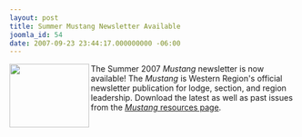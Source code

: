 ```yaml
---
layout: post
title: Summer Mustang Newsletter Available
joomla_id: 54
date: 2007-09-23 23:44:17.000000000 -06:00
---
```

<a href="resources/mustang"><img src="images/mustang2007summer.jpg" width="140" height="112" border="0" align="left" /></a>The Summer 2007 <i>Mustang</i> newsletter is now available! The <i>Mustang</i> is Western Region's official newsletter publication for lodge, section, and region leadership. Download the latest as well as past issues from the <a href="resources/mustang"><i>Mustang</i> resources page</a>.
